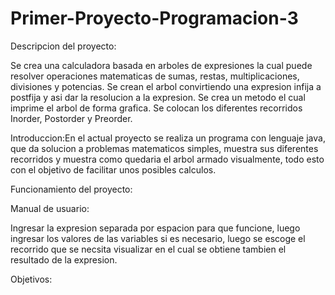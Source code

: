 # Primer-Proyecto-Programacion-3

Descripcion del proyecto:

Se crea una calculadora basada en arboles de expresiones la cual puede resolver operaciones matematicas de sumas, restas, multiplicaciones, divisiones y potencias.
Se crean el arbol convirtiendo una expresion infija a postfija y asi dar la resolucion a la expresion. Se crea un metodo el cual imprime el arbol de forma grafica. Se colocan los diferentes recorridos Inorder, Postorder y Preorder.

Introduccion:En el actual proyecto se realiza un programa con lenguaje java, que da solucion a problemas matematicos simples, muestra sus diferentes recorridos y muestra como quedaria el arbol armado visualmente, todo esto con el objetivo de facilitar unos posibles calculos.

Funcionamiento del proyecto:

Manual de usuario:

Ingresar la expresion separada por espacion para que funcione, luego ingresar los valores de las variables si es necesario, luego se escoge el recorrido que se necsita visualizar en el cual se obtiene tambien el resultado de la expresion.

Objetivos:
